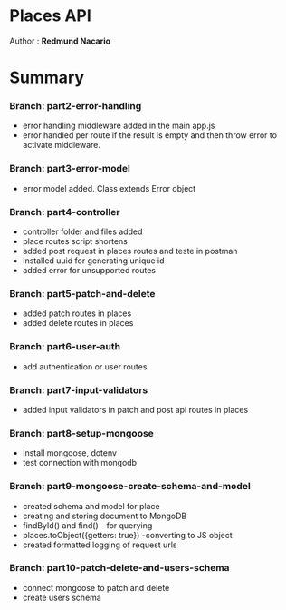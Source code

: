 # Places API

Author : **Redmund Nacario**


# Summary
### Branch: part2-error-handling

* error handling middleware added in the main app.js
* error handled per route if the result is empty and then throw error to activate middleware.

### Branch: part3-error-model

* error model added. Class extends Error object

### Branch: part4-controller

* controller folder and files added
* place routes script shortens
* added post request in places routes and teste in postman
* installed uuid for generating unique id
* added error for unsupported routes

### Branch: part5-patch-and-delete

* added patch routes in places
* added delete routes in places 

### Branch: part6-user-auth

* add authentication or user routes

### Branch: part7-input-validators

* added input validators in patch and post api routes in places
  
### Branch: part8-setup-mongoose

* install mongoose, dotenv
* test connection with mongodb

### Branch: part9-mongoose-create-schema-and-model

* created schema and model for place
* creating and storing document to MongoDB
* findById() and find() - for querying
* places.toObject({getters: true}) -converting to JS object
* created formatted logging of request urls


### Branch: part10-patch-delete-and-users-schema

* connect mongoose to patch and delete
* create users schema